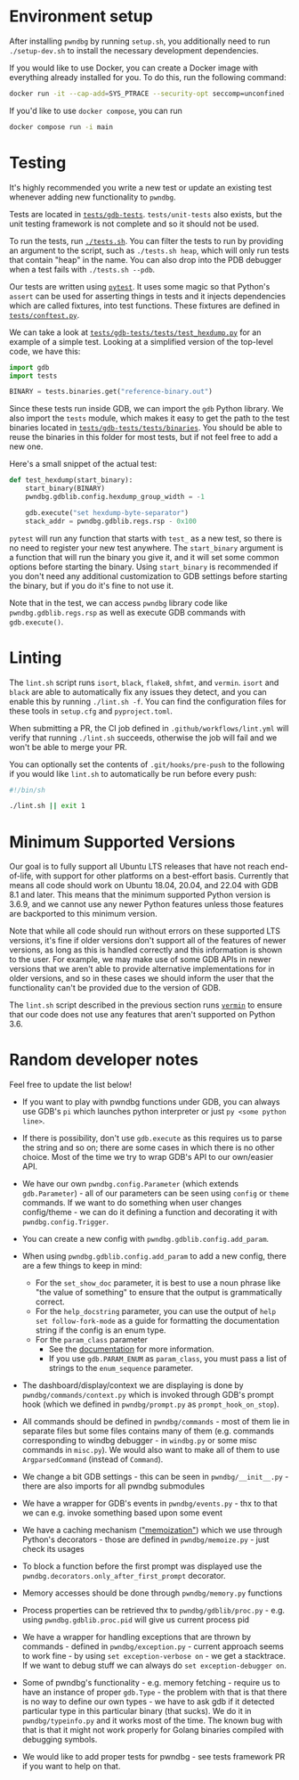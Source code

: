 # Environment setup

After installing `pwndbg` by running `setup.sh`, you additionally need to run `./setup-dev.sh` to install the necessary development dependencies.

If you would like to use Docker, you can create a Docker image with everything already installed for you. To do this, run the following command:
```bash
docker run -it --cap-add=SYS_PTRACE --security-opt seccomp=unconfined -v `pwd`:/pwndbg pwndbg bash
```

If you'd like to use `docker compose`, you can run
```bash
docker compose run -i main
```

# Testing

It's highly recommended you write a new test or update an existing test whenever adding new functionality to `pwndbg`.

Tests are located in [`tests/gdb-tests`](tests/gdb-tests). `tests/unit-tests` also exists, but the unit testing framework is not complete and so it should not be used.

To run the tests, run [`./tests.sh`](./tests.sh). You can filter the tests to run by providing an argument to the script, such as `./tests.sh heap`, which will only run tests that contain "heap" in the name. You can also drop into the PDB debugger when a test fails with `./tests.sh --pdb`.

Our tests are written using [`pytest`](https://docs.pytest.org/en/latest/). It uses some magic so that Python's `assert` can be used for asserting things in tests and it injects dependencies which are called fixtures, into test functions. These fixtures are defined in [`tests/conftest.py`](tests/conftest.py).

We can take a look at [`tests/gdb-tests/tests/test_hexdump.py`](tests/gdb-tests/tests/test_hexdump.py) for an example of a simple test. Looking at a simplified version of the top-level code, we have this:
```python
import gdb
import tests

BINARY = tests.binaries.get("reference-binary.out")
```

Since these tests run inside GDB, we can import the `gdb` Python library. We also import the `tests` module, which makes it easy to get the path to the test binaries located in [`tests/gdb-tests/tests/binaries`](tests/gdb-tests/tests/binaries). You should be able to reuse the binaries in this folder for most tests, but if not feel free to add a new one.

Here's a small snippet of the actual test:
```python
def test_hexdump(start_binary):
    start_binary(BINARY)
    pwndbg.gdblib.config.hexdump_group_width = -1

    gdb.execute("set hexdump-byte-separator")
    stack_addr = pwndbg.gdblib.regs.rsp - 0x100
```

`pytest` will run any function that starts with `test_` as a new test, so there is no need to register your new test anywhere. The `start_binary` argument is a function that will run the binary you give it, and it will set some common options before starting the binary. Using `start_binary` is recommended if you don't need any additional customization to GDB settings before starting the binary, but if you do it's fine to not use it.

Note that in the test, we can access `pwndbg` library code like `pwndbg.gdblib.regs.rsp` as well as execute GDB commands with `gdb.execute()`.

# Linting

The `lint.sh` script runs `isort`, `black`, `flake8`, `shfmt`, and `vermin`. `isort` and `black` are able to automatically fix any issues they detect, and you can enable this by running `./lint.sh -f`. You can find the configuration files for these tools in `setup.cfg` and `pyproject.toml`.

When submitting a PR, the CI job defined in `.github/workflows/lint.yml` will verify that running `./lint.sh` succeeds, otherwise the job will fail and we won't be able to merge your PR.

You can optionally set the contents of `.git/hooks/pre-push` to the following if you would like `lint.sh` to automatically be run before every push:
```bash
#!/bin/sh

./lint.sh || exit 1
```

# Minimum Supported Versions

Our goal is to fully support all Ubuntu LTS releases that have not reach end-of-life, with support for other platforms on a best-effort basis. Currently that means all code should work on Ubuntu 18.04, 20.04, and 22.04 with GDB 8.1 and later. This means that the minimum supported Python version is 3.6.9, and we cannot use any newer Python features unless those features are backported to this minimum version.

Note that while all code should run without errors on these supported LTS versions, it's fine if older versions don't support all of the features of newer versions, as long as this is handled correctly and this information is shown to the user. For example, we may make use of some GDB APIs in newer versions that we aren't able to provide alternative implementations for in older versions, and so in these cases we should inform the user that the functionality can't be provided due to the version of GDB.

The `lint.sh` script described in the previous section runs [`vermin`](https://github.com/netromdk/vermin) to ensure that our code does not use any features that aren't supported on Python 3.6.

# Random developer notes

Feel free to update the list below!

* If you want to play with pwndbg functions under GDB, you can always use GDB's `pi` which launches python interpreter or just `py <some python line>`.

* If there is possibility, don't use `gdb.execute` as this requires us to parse the string and so on; there are some cases in which there is no other choice. Most of the time we try to wrap GDB's API to our own/easier API.

* We have our own `pwndbg.config.Parameter` (which extends `gdb.Parameter`) - all of our parameters can be seen using `config` or `theme` commands. If we want to do something when user changes config/theme - we can do it defining a function and decorating it with `pwndbg.config.Trigger`.

* You can create a new config with `pwndbg.gdblib.config.add_param`.

* When using `pwndbg.gdblib.config.add_param` to add a new config, there are a few things to keep in mind:
  * For the `set_show_doc` parameter, it is best to use a noun phrase like "the value of something" to ensure that the output is grammatically correct.
  * For the `help_docstring` parameter, you can use the output of `help set follow-fork-mode` as a guide for formatting the documentation string if the config is an enum type.
  * For the `param_class` parameter
    * See the [documentation](https://sourceware.org/gdb/onlinedocs/gdb/Parameters-In-Python.html) for more information.
    * If you use `gdb.PARAM_ENUM` as `param_class`, you must pass a list of strings to the `enum_sequence` parameter.

* The dashboard/display/context we are displaying is done by `pwndbg/commands/context.py` which is invoked through GDB's prompt hook (which we defined in `pwndbg/prompt.py` as `prompt_hook_on_stop`).

* All commands should be defined in `pwndbg/commands` - most of them lie in separate files but some files contains many of them (e.g. commands corresponding to windbg debugger - in `windbg.py` or some misc commands in `misc.py`). We would also want to make all of them to use `ArgparsedCommand` (instead of `Command`).

* We change a bit GDB settings - this can be seen in `pwndbg/__init__.py` - there are also imports for all pwndbg submodules

* We have a wrapper for GDB's events in `pwndbg/events.py` - thx to that we can e.g. invoke something based upon some event

* We have a caching mechanism (["memoization"](https://en.wikipedia.org/wiki/Memoization)) which we use through Python's decorators - those are defined in `pwndbg/memoize.py` - just check its usages

* To block a function before the first prompt was displayed use the `pwndbg.decorators.only_after_first_prompt` decorator.

* Memory accesses should be done through `pwndbg/memory.py` functions

* Process properties can be retrieved thx to `pwndbg/gdblib/proc.py` - e.g. using `pwndbg.gdblib.proc.pid` will give us current process pid

* We have a wrapper for handling exceptions that are thrown by commands - defined in `pwndbg/exception.py` - current approach seems to work fine - by using `set exception-verbose on` - we get a stacktrace. If we want to debug stuff we can always do `set exception-debugger on`.

* Some of pwndbg's functionality - e.g. memory fetching - require us to have an instance of proper `gdb.Type` - the problem with that is that there is no way to define our own types - we have to ask gdb if it detected particular type in this particular binary (that sucks). We do it in `pwndbg/typeinfo.py` and it works most of the time. The known bug with that is that it might not work properly for Golang binaries compiled with debugging symbols.

* We would like to add proper tests for pwndbg - see tests framework PR if you want to help on that.

